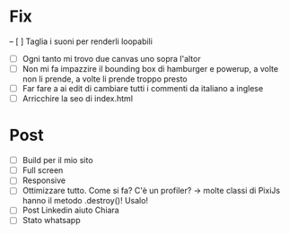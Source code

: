 # Fix
– [ ] Taglia i suoni per renderli loopabili
- [ ] Ogni tanto mi trovo due canvas uno sopra l'altor
- [ ] Non mi fa impazzire il bounding box di hamburger e powerup, a volte non li prende, a volte li prende troppo presto
- [ ] Far fare a ai edit di cambiare tutti i commenti da italiano a inglese
- [ ] Arricchire la seo di index.html

# Post
- [ ] Build per il mio sito
- [ ] Full screen
- [ ] Responsive
- [ ] Ottimizzare tutto. Come si fa? C'è un profiler? -> molte classi di PixiJs hanno il metodo .destroy()! Usalo!
- [ ] Post Linkedin aiuto Chiara
- [ ] Stato whatsapp